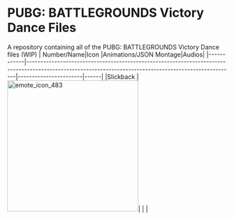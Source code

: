 # PUBG: BATTLEGROUNDS Victory Dance Files
A repository containing all of the PUBG: BATTLEGROUNDS Victory Dance files (WIP)
| Number/Name|Icon                                                                                                                                                    |Animations/JSON Montage|Audios|
|------------|--------------------------------------------------------------------------------------------------------------------------------------------------------|-----------------------|------|
|Slickback   |<img src="https://github.com/MuriloGaming19/pubg-vd-files/blob/9311a257eff854db894f0369aec3ee3b16f13e2c/files/slickback/icon/emote_icon_483.png" alt="emote_icon_483" width="300"/>|                       |      |
